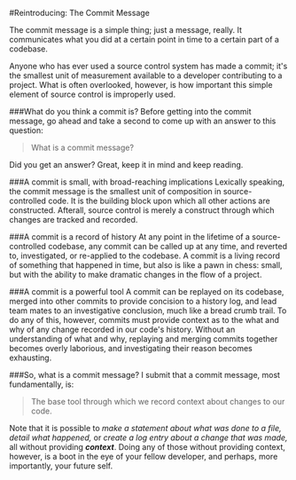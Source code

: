 #Reintroducing: The Commit Message

The commit message is a simple thing; just a message, really. It communicates
what you did at a certain point in time to a certain part of a codebase.

Anyone who has ever used a source control system has made a commit; it's the
smallest unit of measurement available to a developer contributing to a project.
What is often overlooked, however, is how important this simple element of
source control is improperly used.

###What do you think a commit is?
Before getting into the commit message, go ahead and take a second to come up
with an answer to this question:

> What is a commit message?

Did you get an answer? Great, keep it in mind and keep reading.

###A commit is small, with broad-reaching implications
Lexically speaking, the commit message is the smallest unit of composition in
source-controlled code. It is the building block upon which all other actions
are constructed. Afterall, source control is merely a construct through which
changes are tracked and recorded.

###A commit is a record of history
At any point in the lifetime of a source-controlled codebase, any commit can be
called up at any time, and reverted to, investigated, or re-applied to the
codebase. A commit is a living record of something that happened in time, but
also is like a pawn in chess: small, but with the ability to make dramatic
changes in the flow of a project.

###A commit is a powerful tool
A commit can be replayed on its codebase, merged into other commits to provide
concision to a history log, and lead team mates to an investigative conclusion,
much like a bread crumb trail. To do any of this, however, commits must provide
context as to the what and why of any change recorded in our code's history.
Without an understanding of what and why, replaying and merging commits together
becomes overly laborious, and investigating their reason becomes exhausting.

###So, what is a commit message?
I submit that a commit message, most fundamentally, is:

> The base tool through which we record context about changes to our code.

Note that it is possible to *make a statement about what was done to a file,*
*detail what happened,* or *create a log entry about a change that was made,* all
without providing ***context***. Doing any of those without providing
context, however, is a boot in the eye of your fellow developer, and perhaps, more
importantly, your future self.
